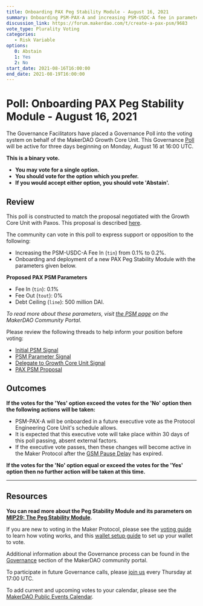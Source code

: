 ```yaml
---
title: Onboarding PAX Peg Stability Module - August 16, 2021
summary: Onboarding PSM-PAX-A and increasing PSM-USDC-A fee in parameter.
discussion_link: https://forum.makerdao.com/t/create-a-pax-psm/9683
vote_type: Plurality Voting
categories:
   - Risk Variable
options:
   0: Abstain
   1: Yes
   2: No
start_date: 2021-08-16T16:00:00
end_date: 2021-08-19T16:00:00
---
```

# Poll: Onboarding PAX Peg Stability Module - August 16, 2021

The Governance Facilitators have placed a Governance Poll into the voting system on behalf of the MakerDAO Growth Core Unit. This Governance [Poll](https://community-development.makerdao.com/en/learn/governance/on-chain-gov) will be active for three days beginning on Monday, August 16 at 16:00 UTC.

**This is a binary vote.** 
- **You may vote for a single option.** 
- **You should vote for the option which you prefer.**
- **If you would accept either option, you should vote 'Abstain'.**

## Review

This poll is constructed to match the proposal negotiated with the Growth Core Unit with Paxos. This proposal is described [here](https://forum.makerdao.com/t/create-a-pax-psm/9683).

The community can vote in this poll to express support or opposition to the following:
* Increasing the PSM-USDC-A Fee In (`tin`) from 0.1% to 0.2%.
* Onboarding and deployment of a new PAX Peg Stability Module with the parameters given below.

**Proposed PAX PSM Parameters**
* Fee In (`tin`): 0.1%
* Fee Out (`tout`): 0%
* Debt Ceiling (`line`): 500 million DAI.

_To read more about these parameters, visit [the PSM page](https://makerdao.world/en/learn/governance/module-psm/) on the MakerDAO Community Portal._

Please review the following threads to help inform your position before voting:
- [Initial PSM Signal](https://forum.makerdao.com/t/signal-request-should-we-add-new-psms/8337)
- [PSM Parameter Signal](https://forum.makerdao.com/t/signal-request-tin-tout-parameters-for-new-psms/8789)
- [Delegate to Growth Core Unit Signal](https://forum.makerdao.com/t/signal-request-should-we-delay-the-governance-poll-related-to-adding-pax-gusd-busd-to-psm/8971)
- [PAX PSM Proposal](https://forum.makerdao.com/t/create-a-pax-psm/9683)

## Outcomes

**If the votes for the 'Yes' option exceed the votes for the 'No' option then the following actions will be taken:**
* PSM-PAX-A will be onboarded in a future executive vote as the Protocol Engineering Core Unit's schedule allows. 
* It is expected that this executive vote will take place within 30 days of this poll passing, absent external factors.
* If the executive vote passes, then these changes will become active in the Maker Protocol after the [GSM Pause Delay](https://community-development.makerdao.com/en/learn/governance/param-gsm-pause-delay) has expired.

**If the votes for the 'No' option equal or exceed the votes for the 'Yes' option then no further action will be taken at this time.**

---

## Resources

**You can read more about the Peg Stability Module and its parameters on [MIP29: The Peg Stability Module](https://mips.makerdao.com/mips/details/MIP29).**

If you are new to voting in the Maker Protocol, please see the [voting guide](https://community-development.makerdao.com/en/learn/governance/how-voting-works/) to learn how voting works, and this [wallet setup guide](https://community-development.makerdao.com/en/learn/governance/voting-setup/) to set up your wallet to vote.

Additional information about the Governance process can be found in the [Governance](https://community-development.makerdao.com/en/learn/governance) section of the MakerDAO community portal.

To participate in future Governance calls, please [join us](https://github.com/makerdao/community/tree/master/governance/governance-and-risk-meetings) every Thursday at 17:00 UTC.

To add current and upcoming votes to your calendar, please see the [MakerDAO Public Events Calendar](https://calendar.google.com/calendar/embed?src=makerdao.com_3efhm2ghipksegl009ktniomdk%40group.calendar.google.com&ctz=UTC&mode=week&showCalendars=0&showPrint=0).

